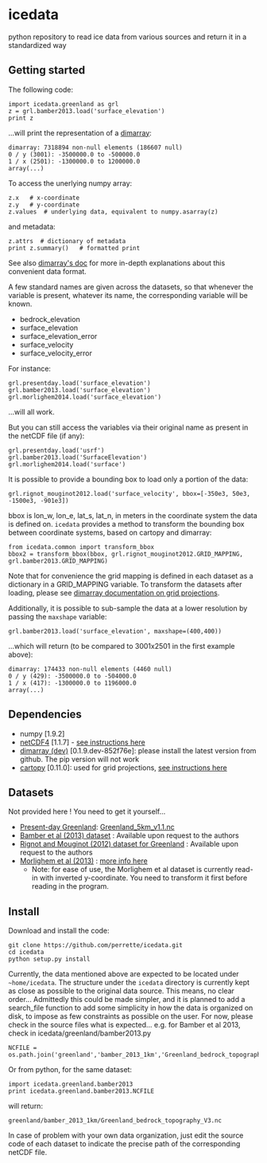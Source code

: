 # icedata
python repository to read ice data from various sources and return it in a standardized way


Getting started
---------------

The following code:

    import icedata.greenland as grl
    z = grl.bamber2013.load('surface_elevation')
    print z
    
...will print the representation of a [dimarray](github.com/perrette/dimarray):

    dimarray: 7318894 non-null elements (186607 null)
    0 / y (3001): -3500000.0 to -500000.0
    1 / x (2501): -1300000.0 to 1200000.0
    array(...)
    
To access the unerlying numpy array:

    z.x   # x-coordinate
    z.y   # y-coordinate
    z.values  # underlying data, equivalent to numpy.asarray(z)
    
and metadata:

    z.attrs  # dictionary of metadata
    print z.summary()   # formatted print

See also [dimarray's doc](http://dimarray.readthedocs.org) for more in-depth explanations about this convenient data format.
    
A few standard names are given across the datasets, so that whenever the variable is present,
whatever its name, the corresponding variable will be known.

- bedrock_elevation
- surface_elevation
- surface_elevation_error
- surface_velocity
- surface_velocity_error
    
For instance:

    grl.presentday.load('surface_elevation')
    grl.bamber2013.load('surface_elevation')
    grl.morlighem2014.load('surface_elevation')

...will all work.

But you can still access the variables via their original name as present in the netCDF file (if any):

    grl.presentday.load('usrf')
    grl.bamber2013.load('SurfaceElevation')
    grl.morlighem2014.load('surface')
    
It is possible to provide a bounding box to load only a portion of the data:

    grl.rignot_mouginot2012.load('surface_velocity', bbox=[-350e3, 50e3, -1500e3, -901e3])
    
bbox is lon_w, lon_e, lat_s, lat_n, in meters in the coordinate system the data is defined on.
`icedata` provides a method to transform the bounding box between coordinate systems, 
based on cartopy and dimarray: 

    from icedata.common import transform_bbox
    bbox2 = transform_bbox(bbox, grl.rignot_mouginot2012.GRID_MAPPING, grl.bamber2013.GRID_MAPPING)
    
Note that for convenience the grid mapping is defined in each dataset as a dictionary in a GRID_MAPPING variable. 
To transform the datasets after loading, please see [dimarray documentation on grid projections](http://dimarray.readthedocs.org/en/latest/_notebooks_rst/projection.html#projection).

Additionally, it is possible to sub-sample the data at a lower resolution by passing the `maxshape` variable:

    grl.bamber2013.load('surface_elevation', maxshape=(400,400))
    
...which will return (to be compared to 3001x2501 in the first example above):
    
    dimarray: 174433 non-null elements (4460 null)
    0 / y (429): -3500000.0 to -504000.0
    1 / x (417): -1300000.0 to 1196000.0
    array(...)

    
Dependencies
------------
- numpy [1.9.2]
- [netCDF4](https://github.com/Unidata/netcdf4-python) [1.1.7] - [see instructions here](https://github.com/perrette/python-install/blob/master/README.md#netcdf4)
- [dimarray (dev)](https://github.com/perrette/dimarray) [0.1.9.dev-852f76e]: please install the latest version from github. The pip version will not work  
- [cartopy](https://github.com/SciTools/cartopy) [0.11.0]: used for grid projections, [see instructions here](https://github.com/perrette/python-install/blob/master/README.md#cartopy)


Datasets
--------
Not provided here ! You need to get it yourself...

- [Present-day Greenland](http://websrv.cs.umt.edu/isis/index.php/Present_Day_Greenland): [Greenland_5km_v1.1.nc](http://websrv.cs.umt.edu/isis/images/a/a5/Greenland_5km_v1.1.nc)
- [Bamber et al (2013) dataset](http://www.the-cryosphere.net/7/499/2013/tc-7-499-2013.html) : Available upon request to the authors
- [Rignot and Mouginot (2012) dataset for Greenland](http://onlinelibrary.wiley.com/doi/10.1029/2012GL051634) : Available upon request to the authors
- [Morlighem et al (2013)](http://dx.doi.org/10.5067/5XKQD5Y5V3VN) : [more info here](http://sites.uci.edu/morlighem/dataproducts/mass-conservation-dataset/)
    - Note: for ease of use, the Morlighem et al dataset is currently read-in with inverted y-coordinate. You need to transform it first before reading in the program.

Install
-------

Download and install the code:

    git clone https://github.com/perrette/icedata.git
    cd icedata
    python setup.py install
    
Currently, the data mentioned above are expected to be located under `~home/icedata`. 
The structure under the `icedata` directory is currently kept as close as possible to 
the original data source. This means, no clear order... Admittedly this could be made 
simpler, and it is planned to add a search_file function to add some simplicity in how
the data is organized on disk, to impose as few constraints as possible on the user.
For now, please check in the source files what is expected...
e.g. for Bamber et al 2013, check in icedata/greenland/bamber2013.py

    NCFILE = os.path.join('greenland','bamber_2013_1km','Greenland_bedrock_topography_V3.nc')
    
Or from python, for the same dataset:

    import icedata.greenland.bamber2013
    print icedata.greenland.bamber2013.NCFILE

will return:

    greenland/bamber_2013_1km/Greenland_bedrock_topography_V3.nc
    
In case of problem with your own data organization, just edit the source code of each dataset to indicate the 
precise path of the corresponding netCDF file.

